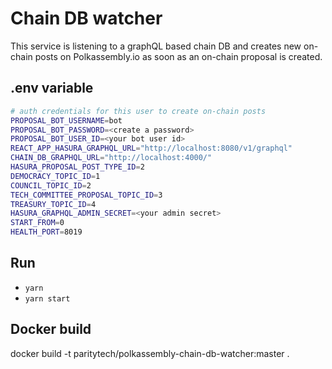 # Chain DB watcher

This service is listening to a graphQL based chain DB and creates new on-chain posts on Polkassembly.io as soon as an on-chain proposal is created.

## .env variable
```bash
# auth credentials for this user to create on-chain posts
PROPOSAL_BOT_USERNAME=bot
PROPOSAL_BOT_PASSWORD=<create a password>
PROPOSAL_BOT_USER_ID=<your bot user id>
REACT_APP_HASURA_GRAPHQL_URL="http://localhost:8080/v1/graphql"
CHAIN_DB_GRAPHQL_URL="http://localhost:4000/"
HASURA_PROPOSAL_POST_TYPE_ID=2
DEMOCRACY_TOPIC_ID=1
COUNCIL_TOPIC_ID=2
TECH_COMMITTEE_PROPOSAL_TOPIC_ID=3
TREASURY_TOPIC_ID=4
HASURA_GRAPHQL_ADMIN_SECRET=<your admin secret>
START_FROM=0
HEALTH_PORT=8019
```
## Run
- `yarn`
- `yarn start`

## Docker build
docker build -t paritytech/polkassembly-chain-db-watcher:master .
